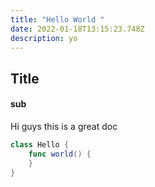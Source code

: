 ```yaml
---
title: "Hello World "
date: 2022-01-18T13:15:23.748Z
description: yo
---
```

## Title

#### sub

Hi guys this is a great doc

```swift
class Hello {
    func world() {
    }
}
```